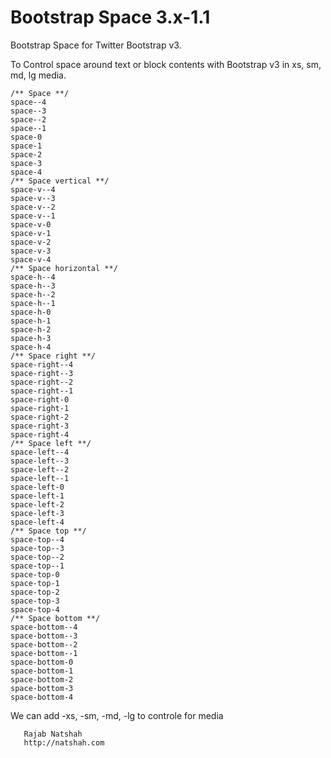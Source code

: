 Bootstrap Space 3.x-1.1
===============

  Bootstrap Space for Twitter Bootstrap v3.
 
  To Control space around text or block contents with Bootstrap v3 in xs, sm, md, lg media.
   

    /** Space **/
    space--4
    space--3
    space--2
    space--1
    space-0
    space-1
    space-2
    space-3
    space-4
    /** Space vertical **/
    space-v--4
    space-v--3
    space-v--2
    space-v--1
    space-v-0
    space-v-1
    space-v-2
    space-v-3
    space-v-4
    /** Space horizontal **/
    space-h--4
    space-h--3
    space-h--2
    space-h--1
    space-h-0
    space-h-1
    space-h-2
    space-h-3
    space-h-4
    /** Space right **/
    space-right--4
    space-right--3
    space-right--2
    space-right--1
    space-right-0
    space-right-1
    space-right-2
    space-right-3
    space-right-4
    /** Space left **/ 
    space-left--4
    space-left--3
    space-left--2
    space-left--1
    space-left-0
    space-left-1
    space-left-2
    space-left-3
    space-left-4
    /** Space top **/
    space-top--4
    space-top--3
    space-top--2
    space-top--1
    space-top-0
    space-top-1
    space-top-2
    space-top-3
    space-top-4
    /** Space bottom **/
    space-bottom--4
    space-bottom--3
    space-bottom--2
    space-bottom--1
    space-bottom-0
    space-bottom-1
    space-bottom-2
    space-bottom-3
    space-bottom-4


We can add -xs, -sm, -md, -lg to controle for media
   
   
       Rajab Natshah
       http://natshah.com

 
